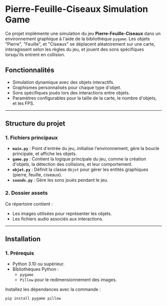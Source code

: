 # Pierre-Feuille-Ciseaux Simulation Game

Ce projet implémente une simulation du jeu **Pierre-Feuille-Ciseaux** dans un environnement graphique à l'aide de la bibliothèque `pygame`. Les objets "Pierre", "Feuille", et "Ciseaux" se déplacent aléatoirement sur une carte, interagissent selon les règles du jeu, et jouent des sons spécifiques lorsqu'ils entrent en collision.

## Fonctionnalités
- Simulation dynamique avec des objets interactifs.
- Graphismes personnalisés pour chaque type d'objet.
- Sons spécifiques joués lors des interactions entre objets.
- Paramètres configurables pour la taille de la carte, le nombre d'objets, et les FPS.

---

## Structure du projet

### 1. **Fichiers principaux**
- **`main.py`** : Point d'entrée du jeu, initialise l'environnement, gère la boucle principale, et affiche les objets.
- **`game.py`** : Contient la logique principale du jeu, comme la création d'objets, la détection des collisions, et leur comportement.
- **`objet.py`** : Définit la classe `Objet` pour gérer les entités graphiques (pierre, feuille, ciseaux).
- **`sounds.py`** : Gère les sons joués pendant le jeu.

### 2. **Dossier assets**
Ce répertoire contient :
- Les images utilisées pour représenter les objets.
- Les fichiers audio associés aux interactions.

---

## Installation

### 1. Prérequis
- Python 3.10 ou supérieur.
- Bibliothèques Python :
  - `pygame`
  - `Pillow` pour le redimensionnement des images.

Installez les dépendances avec la commande :
```bash
pip install pygame pillow
